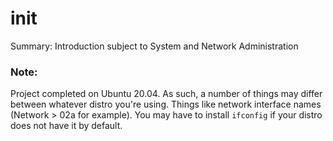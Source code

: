 # init

Summary: Introduction subject to System and Network Administration

### Note:
Project completed on Ubuntu 20.04. As such, a number of things may differ between whatever distro you're using. Things like network interface names (Network > 02a for example).
You may have to install `ifconfig` if your distro does not have it by default.
